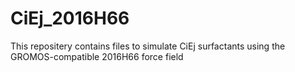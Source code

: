 # CiEj_2016H66
This repositery contains files to simulate CiEj surfactants using the GROMOS-compatible 2016H66 force field
